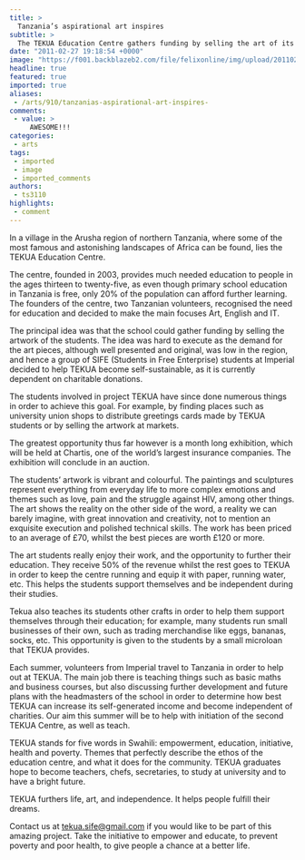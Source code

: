 ```yaml
---
title: >
  Tanzania’s aspirational art inspires
subtitle: >
  The TEKUA Education Centre gathers funding by selling the art of its students
date: "2011-02-27 19:18:54 +0000"
image: "https://f001.backblazeb2.com/file/felixonline/img/upload/201102271916-ks607-tanziana.jpg"
headline: true
featured: true
imported: true
aliases:
 - /arts/910/tanzanias-aspirational-art-inspires-
comments:
 - value: >
     AWESOME!!!
categories:
 - arts
tags:
 - imported
 - image
 - imported_comments
authors:
 - ts3110
highlights:
 - comment
---
```


In a village in the Arusha region of northern Tanzania, where some of the most famous and astonishing landscapes of Africa can be found, lies the TEKUA Education Centre.

The centre, founded in 2003, provides much needed education to people in the ages thirteen to twenty-five, as even though primary school education in Tanzania is free, only 20% of the population can afford further learning. The founders of the centre, two Tanzanian volunteers, recognised the need for education and decided to make the main focuses Art, English and IT.

The principal idea was that the school could gather funding by selling the artwork of the students. The idea was hard to execute as the demand for the art pieces, although well presented and original, was low in the region, and hence a group of SIFE (Students in Free Enterprise) students at Imperial decided to help TEKUA become self-sustainable, as it is currently dependent on charitable donations.

The students involved in project TEKUA have since done numerous things in order to achieve this goal. For example, by finding places such as university union shops to distribute greetings cards made by TEKUA students or by selling the artwork at markets.

The greatest opportunity thus far however is a month long exhibition, which will be held at Chartis, one of the world’s largest insurance companies. The exhibition will conclude in an auction.

The students’ artwork is vibrant and colourful. The paintings and sculptures represent everything from everyday life to more complex emotions and themes such as love, pain and the struggle against HIV, among other things. The art shows the reality on the other side of the word, a reality we can barely imagine, with great innovation and creativity, not to mention an exquisite execution and polished technical skills. The work has been priced to an average of £70, whilst the best pieces are worth £120 or more.

The art students really enjoy their work, and the opportunity to further their education. They receive 50% of the revenue whilst the rest goes to TEKUA in order to keep the centre running and equip it with paper, running water, etc. This helps the students support themselves and be independent during their studies.

Tekua also teaches its students other crafts in order to help them support themselves through their education; for example, many students run small businesses of their own, such as trading merchandise like eggs, bananas, socks, etc. This opportunity is given to the students by a small microloan that TEKUA provides.

Each summer, volunteers from Imperial travel to Tanzania in order to help out at TEKUA. The main job there is teaching things such as basic maths and business courses, but also discussing further development and future plans with the headmasters of the school in order to determine how best TEKUA can increase its self-generated income and become independent of charities. Our aim this summer will be to help with initiation of the second TEKUA Centre, as well as teach.

TEKUA stands for five words in Swahili: empowerment, education, initiative, health and poverty. Themes that perfectly describe the ethos of the education centre, and what it does for the community. TEKUA graduates hope to become teachers, chefs, secretaries, to study at university and to have a bright future.

TEKUA furthers life, art, and independence. It helps people fulfill their dreams.

Contact us at tekua.sife@gmail.com if you would like to be part of this amazing project. Take the initiative to empower and educate, to prevent poverty and poor health, to give people a chance at a better life.
